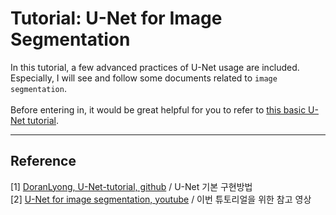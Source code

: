 # Tutorial: U-Net for Image Segmentation 
In this tutorial, a few advanced practices of U-Net usage are included.<br/>
Especially, I will see and follow some documents related to ```image segmentation```.<br/>
<br/>
Before entering in, it would be great helpful for you to refer to [this basic U-Net tutorial](https://github.com/DoranLyong/U-NET-tutorial).<br/>



***
## Reference 
[1] [DoranLyong, U-Net-tutorial, github](https://github.com/DoranLyong/U-NET-tutorial) / U-Net 기본 구현방법 <br/>
[2] [U-Net for image segmentation, youtube](https://youtube.com/playlist?list=PLZsOBAyNTZwbR08R959iCvYT3qzhxvGOE) / 이번 튜토리얼을 위한 참고 영상 <br/>
